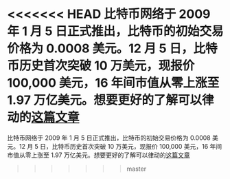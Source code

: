 <<<<<<< HEAD
比特币网络于 2009 年 1 月 5 日正式推出，比特币的初始交易价格为 0.0008 美元。12 月 5 日，比特币历史首次突破 10 万美元，现报价 100,000 美元，16 年间市值从零上涨至 1.97 万亿美元。想要更好的了解可以律动的[这篇文章](https://m.theblockbeats.info/news/56053)
=======
比特币网络于 2009 年 1 月 5 日正式推出，比特币的初始交易价格为 0.0008 美元。12 月 5 日，比特币历史首次突破 10 万美元，现报价 100,000 美元，16 年间市值从零上涨至 1.97 万亿美元。想要更好的了解可以律动的[这篇文章](https://m.theblockbeats.info/news/56053)
>>>>>>> master
